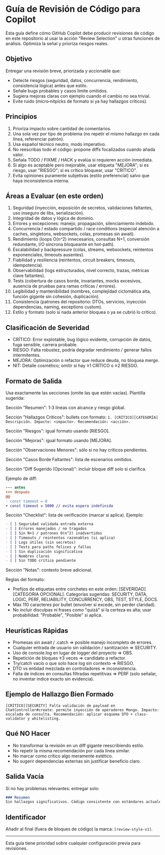 # Guía de Revisión de Código para Copilot

Esta guía define cómo GitHub Copilot debe producir revisiones de código en este repositorio al usar la acción "Review Selection" u otras funciones de análisis. Optimiza la señal y prioriza riesgos reales.

## Objetivo

Entregar una revisión breve, priorizada y accionable que:

- Detecte riesgos (seguridad, datos, concurrencia, rendimiento, consistencia lógica) antes que estilo.
- Señale bugs probables y casos límite omitidos.
- Sugiera mejoras claras con ejemplo cuando el cambio no sea trivial.
- Evite ruido (micro‑nitpicks de formato si ya hay hallazgos críticos).

## Principios

1. Prioriza impacto sobre cantidad de comentarios.
2. Una sola vez por tipo de problema (no repetir el mismo hallazgo en cada línea, referenciar patrón).
3. Usa español técnico neutro, modo imperativo.
4. No reescribas todo el código: propone diffs focalizados cuando añada valor.
5. Señala TODO / FIXME / HACK y evalúa si requieren acción inmediata.
6. Si algo es aceptable pero mejorable, usar etiqueta "MEJORA"; si es riesgo, usar "RIESGO"; si es crítico bloquear, usar "CRÍTICO".
7. Evita opiniones puramente subjetivas (estilo preferencial) salvo que haya inconsistencia interna.

## Áreas a Evaluar (en este orden)

1. Seguridad (inyección, exposición de secretos, validaciones faltantes, uso inseguro de libs, serialización).
2. Integridad de datos y lógica de dominio.
3. Errores y excepciones: manejo, propagación, silenciamiento indebido.
4. Concurrencia / estado compartido / race conditions (especial atención a caches, singletons, websockets, colas, promesas sin await).
5. Rendimiento (loops O(n^2) innecesarios, consultas N+1, conversión redundante, I/O síncrona bloqueante en hot-path).
6. Escalabilidad y backpressure (colas, streams, websockets, reintentos exponenciales, timeouts ausentes).
7. Fiabilidad y resiliencia (reintentos, circuit breakers, timeouts, idempotencia).
8. Observabilidad (logs estructurados, nivel correcto, trazas, métricas clave faltantes).
9. Tests (cobertura de casos borde, invariantes, mocks excesivos, ausencia de pruebas para ramas críticas / errores).
10. Legibilidad y mantenibilidad (nombres, complejidad ciclomática alta, función gigante sin cohesión, duplicación).
11. Consistencia (patrones del repositorio: DTOs, servicios, inyección dependencias, naming, exceptions custom).
12. Estilo y formato (solo si nada anterior bloquea o ya se cubrió lo crítico).

## Clasificación de Severidad

- CRÍTICO: Error explotable, bug lógico evidente, corrupción de datos, fuga sensible, carrera probable.
- RIESGO: Falta robustez, podría degradar rendimiento / generar fallos intermitentes.
- MEJORA: Optimización o refactor que reduce deuda, no bloquea merge.
- NIT: Detalle cosmético; omitir si hay ≥1 CRÍTICO o ≥2 RIESGO.

## Formato de Salida

Usa exactamente las secciones (omite las que estén vacías). Plantilla sugerida:

Sección "Resumen": 1‑3 líneas con alcance y riesgo global.

Sección "Hallazgos Críticos": bullets con formato:
`1. [CRÍTICO][CATEGORÍA] Descripción. Impacto: <impacto>. Recomendación: <acción>.`

Sección "Riesgos": igual formato usando [RIESGO].

Sección "Mejoras": igual formato usando [MEJORA].

Sección "Observaciones Menores": sólo si no hay críticos pendientes.

Sección "Casos Borde Faltantes": lista de escenarios omitidos.

Sección "Diff Sugerido (Opcional)": incluir bloque diff solo si clarifica.

Ejemplo de diff:

```diff
--- antes
+++ después
@@
- const timeout = 0
+ const timeout = 5000 // evita espera indefinida
```

Sección "Checklist": lista de verificación (marcar si aplica). Ejemplo:

```md
- [ ] Seguridad validada entrada externa
- [ ] Errores manejados / no tragados
- [ ] Sin N+1 / patrones O(n^2) inadvertidos
- [ ] Timeouts / reintentos razonables (si aplica)
- [ ] Logs útiles (sin secretos)
- [ ] Tests para paths felices y fallos
- [ ] Sin duplicación significativa
- [ ] Nombres claros
- [ ] Sin TODO crítico pendiente
```

Sección "Notas": contexto breve adicional.

Reglas del formato:

- Prefijos de etiquetas entre corchetes en este orden: \[SEVERIDAD]\[CATEGORIA OPCIONAL]. Categorías sugeridas: SECURITY, DATA, LOGIC, PERF, RELIABILITY, CONCURRENCY, OBS, TEST, STYLE, DOCS.
- Máx 110 caracteres por bullet (envolver si excede, sin perder claridad).
- No incluir disculpas ni frases como "quizá" si la certeza es alta; usar probabilidad: "Probable", "Posible" si aplica.

## Heurísticas Rápidas

- Promesas sin await / .catch => posible manejo incompleto de errores.
- Cualquier entrada de usuario sin validación / sanitización => SECURITY.
- Uso de console.log en lugar de logger del proyecto => OBS.
- Repetición de bloques ≥3 veces => candidato a refactor.
- Try/catch vacío o que solo hace log sin contexto => RIESGO.
- DTO vs entidad mezclada en controladores => inconsistencia.
- Falta de índices en consultas filtradas repetitivas => PERF (solo señalar, no inventar índice exacto sin evidencia).

## Ejemplo de Hallazgo Bien Formado

```text
[CRÍTICO][SECURITY] Falta validación de payload en ChatController#create: permite inyección de operadores Mongo. Impacto: escalada de consulta. Recomendación: aplicar esquema DTO + class-validator y whitelisting.
```

## Qué NO Hacer

- No transformar la revisión en un diff gigante reescribiendo estilo.
- No repetir la misma recomendación por cada línea similar.
- No marcar como crítico algo meramente estético.
- No sugerir dependencias externas sin justificar beneficio claro.

## Salida Vacía

Si no hay problemas relevantes: entregar solo:

```md
### Resumen
Sin hallazgos significativos. Código consistente con estándares actuales.
```

## Identificador

Añadir al final (fuera de bloques de código) la marca: `[review-style-v1]`.

---

Esta guía tiene prioridad sobre cualquier configuración previa para revisiones.
